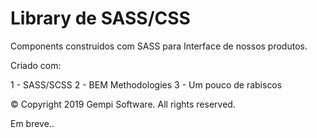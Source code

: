 # Library de SASS/CSS

Components construidos com SASS para Interface de nossos produtos.

Criado com:

1 - SASS/SCSS
2 - BEM Methodologies
3 - Um pouco de rabiscos



© Copyright 2019 Gempi Software. All rights reserved.

Em breve..
